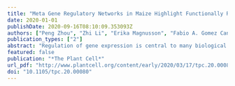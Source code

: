 ```yaml
---
title: "Meta Gene Regulatory Networks in Maize Highlight Functionally Relevant Regulatory Interactions"
date: 2020-01-01
publishDate: 2020-09-16T08:10:09.353093Z
authors: ["Peng Zhou", "Zhi Li", "Erika Magnusson", "Fabio A. Gomez Cano", "admin", "Jaclyn Noshay", "Erich Grotewold", "Candice Hirsch", "Steven Paul Briggs", "Nathan M. Springer"]
publication_types: ["2"]
abstract: "Regulation of gene expression is central to many biological processes. Gene regulatory networks (GRNs) link transcription factors (TFs) to their target genes and represent a map of potential transcriptional regulation. A consistent analysis of a large number of public maize transcriptome datasets including &gt;6000 RNA-Seq samples was used to generate 45 co-expression based GRNs that represent potential regulatory relationships between TFs and other genes in different populations of samples (cross-tissue, cross-genotype, tissue-and-genotype, etc). While these networks are all enriched for biologically relevant interactions, different networks capture distinct TF-target associations and biological processes. By examining the power of our co-expression based GRNs to accurately predict co-varying TF-target relationships in natural variation datasets we found that presence/absence expression changes - rather than quantitative changes - of a TF, are more likely to associate with target gene changes. Integrating information from our TF-target predictions and previous eQTL mapping results provided support for 68 TFs underlying 74 previously identified trans-eQTL hotspots spanning span a variety of metabolic pathways. This study highlights the utility of developing multiple GRNs within a species for detecting putative regulators of important plant pathways and providing potential targets for breeding or biotechnology applications."
featured: false
publication: "*The Plant Cell*"
url_pdf: "http://www.plantcell.org/content/early/2020/03/17/tpc.20.00080"
doi: "10.1105/tpc.20.00080"
---
```

